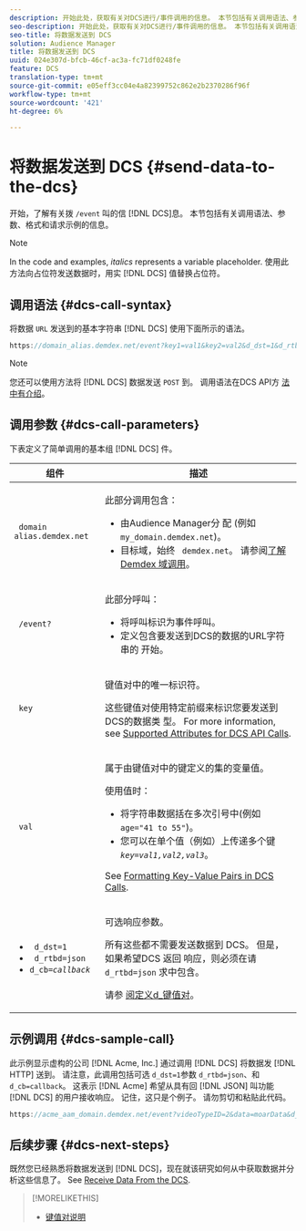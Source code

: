 ```yaml
---
description: 开始此处，获取有关对DCS进行/事件调用的信息。 本节包括有关调用语法、参数、格式和请求示例的信息。
seo-description: 开始此处，获取有关对DCS进行/事件调用的信息。 本节包括有关调用语法、参数、格式和请求示例的信息。
seo-title: 将数据发送到 DCS
solution: Audience Manager
title: 将数据发送到 DCS
uuid: 024e307d-bfcb-46cf-ac3a-fc71df0248fe
feature: DCS
translation-type: tm+mt
source-git-commit: e05eff3cc04e4a82399752c862e2b2370286f96f
workflow-type: tm+mt
source-wordcount: '421'
ht-degree: 6%

---
```



# 将数据发送到 DCS {#send-data-to-the-dcs}

开始，了解有关拨 `/event` 叫的信 [!DNL DCS]息。 本节包括有关调用语法、参数、格式和请求示例的信息。

>[!NOTE]
>
>In the code and examples, *italics* represents a variable placeholder. 使用此方法向占位符发送数据时，用实 [!DNL DCS] 值替换占位符。

## 调用语法 {#dcs-call-syntax}

将数据 `URL` 发送到的基本字符串 [!DNL DCS] 使用下面所示的语法。

```js
https://domain_alias.demdex.net/event?key1=val1&key2=val2&d_dst=1&d_rtbd=json&d_cb=callback
```

>[!NOTE]
>
>您还可以使用方法将 [!DNL DCS] 数据发送 `POST` 到。 调用语法在DCS API方 [法中有介绍](../../../api/dcs-intro/dcs-api-reference/dcs-api-methods.md)。

## 调用参数 {#dcs-call-parameters}

下表定义了简单调用的基本组 [!DNL DCS] 件。

<table id="table_5F6A5B324EB848168543386516FBF384"> 
 <thead> 
  <tr> 
   <th colname="col1" class="entry"> 组件 </th> 
   <th colname="col2" class="entry"> 描述 </th> 
  </tr> 
 </thead>
 <tbody> 
  <tr> 
   <td colname="col1"> <p> <code> domain alias.demdex.net</code> </p> </td> 
   <td colname="col2"> <p>此部分调用包含： </p> <p> 
     <ul id="ul_3EDA9C7BA6794D06BCB07A75A9BD2372"> 
      <li id="li_74624CA78D6F4536A8164AE1FA1DECB9">由Audience Manager分 <span class="keyword"> 配</span> (例如 <code> my_domain.demdex.net</code>)。 </li> 
      <li id="li_08ABE91CA247403AA480B3FB4BEF83BA">目标域，始终 <code> demdex.net</code>。 请参阅<a href="../../../reference/demdex-calls.md">了解 Demdex 域调用</a>。 </li> 
     </ul> </p> </td> 
  </tr> 
  <tr> 
   <td colname="col1"> <p> <code> /event?</code> </p> </td> 
   <td colname="col2"> <p>此部分呼叫： </p> <p> 
     <ul id="ul_6332444A305A4F12A7CBE471CA508516"> 
      <li id="li_1C5C111B2B0E4621B3FC0C20D6516041">将呼叫标识为事件呼叫。 </li> 
      <li id="li_DBCE9B1C70604A629ECD7AC0A9052198">定义包含要发送到DCS的数据的URL字符串的 <span class="wintitle"> 开始</span>。 </li> 
     </ul> </p> </td> 
  </tr> 
  <tr> 
   <td colname="col1"> <p> <code> key</code> </p> </td> 
   <td colname="col2"> <p>键值对中的唯一标识符。 </p> <p>这些键值对使用特定前缀来标识您要发送到DCS的数据类 <span class="wintitle"> 型</span>。 For more information, see <a href="../../../api/dcs-intro/dcs-api-reference/dcs-keys.md"> Supported Attributes for DCS API Calls</a>. </p> </td> 
  </tr> 
  <tr> 
   <td colname="col1"> <p> <code> val</code> </p> </td> 
   <td colname="col2"> <p>属于由键值对中的键定义的集的变量值。 </p> <p>使用值时： </p> <p> 
     <ul id="ul_624DC78759F74AD8920220058E54E083"> 
      <li id="li_091E5B4820EC4A93B775433E428E74AB">将字符串数据括在多次引号中(例如 <code> age="41 to 55"</code>)。 </li> 
      <li id="li_C558E3BA6EE34413BBBB962D4CD0D10E">您可以在单个值（例如）上传递多个键 <i><code>key</i>=<i>val1,val2,val3</i></code></i>。 </li> 
     </ul> </p> <p>See <a href="../../../api/dcs-intro/dcs-api-reference/dcs-key-format.md"> Formatting Key-Value Pairs in DCS Calls</a>. </p> </td>
  </tr> 
  <tr> 
   <td colname="col1"> <p> 
     <ul id="ul_36E2C1A0538D4D2C94DFC1335720A524"> 
      <li id="li_8902EED431CE4F0189A94868FA52DB1F"> <code> d_dst=1</code> </li> 
      <li id="li_4B6B29499D444E31808DE0A9AA0442D0"> <code> d_rtbd=json</code> </li> 
      <li id="li_3430CD0438604B83BE6437E6EC480816"> <code>d_cb=<i>callback</i></code> </li>
     </ul> </p> </td> 
   <td colname="col2"> <p>可选响应参数。 </p> <p> 所有这些都不需要发送数据到 <span class="wintitle"> DCS</span>。 但是，如果希望DCS <span class="wintitle"> 返回</span> 响应，则必须在请 <code> d_rtbd=json</code> 求中包含。 </p> <p>请参 <a href="../../../api/dcs-intro/dcs-api-reference/dcs-keys.md#d-attributes"> 阅定义d_键值对</a>。 </p> </td> 
  </tr>
 </tbody>
</table>

## 示例调用 {#dcs-sample-call}

此示例显示虚构的公司 [!DNL Acme, Inc.] 通过调用 [!DNL DCS] 将数据发 [!DNL HTTP] 送到。 请注意，此调用包括可选 `d_dst=1`参数 `d_rtbd=json`、和 `d_cb=callback`。 这表示 [!DNL Acme] 希望从具有回 [!DNL JSON] 叫功能 [!DNL DCS] 的用户接收响应。 记住，这只是个例子。 请勿剪切和粘贴此代码。

```js
https://acme_aam_domain.demdex.net/event?videoTypeID=2&data=moarData&d_dst=1&d_rtbd=json&d_cb=acme_callback
```

## 后续步骤 {#dcs-next-steps}

既然您已经熟悉将数据发送到 [!DNL DCS]，现在就该研究如何从中获取数据并分析这些信息了。 See [Receive Data From the DCS](../../../api/dcs-intro/dcs-event-calls/dcs-url-receive.md).

>[!MORELIKETHIS]
>
>* [键值对说明](../../../reference/key-value-pairs-explained.md)

